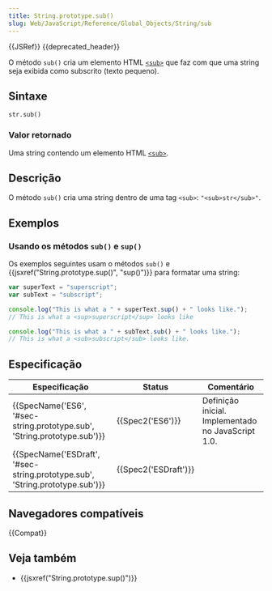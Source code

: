 ```yaml
---
title: String.prototype.sub()
slug: Web/JavaScript/Reference/Global_Objects/String/sub
---
```


{{JSRef}} {{deprecated_header}}

O método `sub()` cria um elemento HTML [`<sub>`](/pt-BR/docs/Web/HTML/Element/sub) que faz com que uma string seja exibida como subscrito (texto pequeno).

## Sintaxe

```
str.sub()
```

### Valor retornado

Uma string contendo um elemento HTML [`<sub>`](/pt-BR/docs/Web/HTML/Element/sub).

## Descrição

O método `sub()` cria uma string dentro de uma tag `<sub>`: `"<sub>str</sub>"`.

## Exemplos

### Usando os métodos `sub()` e `sup()`

Os exemplos seguintes usam o métodos `sub()` e {{jsxref("String.prototype.sup()", "sup()")}} para formatar uma string:

```js
var superText = "superscript";
var subText = "subscript";

console.log("This is what a " + superText.sup() + " looks like.");
// This is what a <sup>superscript</sup> looks like

console.log("This is what a " + subText.sub() + " looks like.");
// This is what a <sub>subscript</sub> looks like.
```

## Especificação

| Especificação                                                                | Status               | Comentário                                         |
| ---------------------------------------------------------------------------- | -------------------- | -------------------------------------------------- |
| {{SpecName('ES6', '#sec-string.prototype.sub', 'String.prototype.sub')}}     | {{Spec2('ES6')}}     | Definição inicial. Implementado no JavaScript 1.0. |
| {{SpecName('ESDraft', '#sec-string.prototype.sub', 'String.prototype.sub')}} | {{Spec2('ESDraft')}} |                                                    |

## Navegadores compatíveis

{{Compat}}

## Veja também

- {{jsxref("String.prototype.sup()")}}
